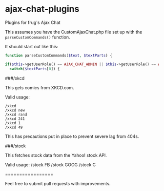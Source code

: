 ajax-chat-plugins
=================

Plugins for frug's Ajax Chat

This assumes you have the CustomAjaxChat.php file set up with the `parseCustomCommands()` function.

It should start out like this:

```php
function parseCustomCommands($text, $textParts) {

if($this->getUserRole() == AJAX_CHAT_ADMIN || $this->getUserRole() == AJAX_CHAT_MODERATOR || $this->getUserRole() == AJAX_CHAT_USER || $this->getUserRole() == AJAX_CHAT_GUEST) {
  switch($textParts[0]) {
```

###/xkcd

This gets comics from XKCD.com.


Valid usage:

    /xkcd
    /xkcd new
    /xkcd rand
    /xkcd 241
    /xkcd 1
    /xkcd 49

This has precautions put in place to prevent severe lag from 404s.

###/stock

This fetches stock data from the Yahoo! stock API. 

Valid usage:
    /stock FB
    /stock GOOG
    /stock C

=================

Feel free to submit pull requests with improvements.
